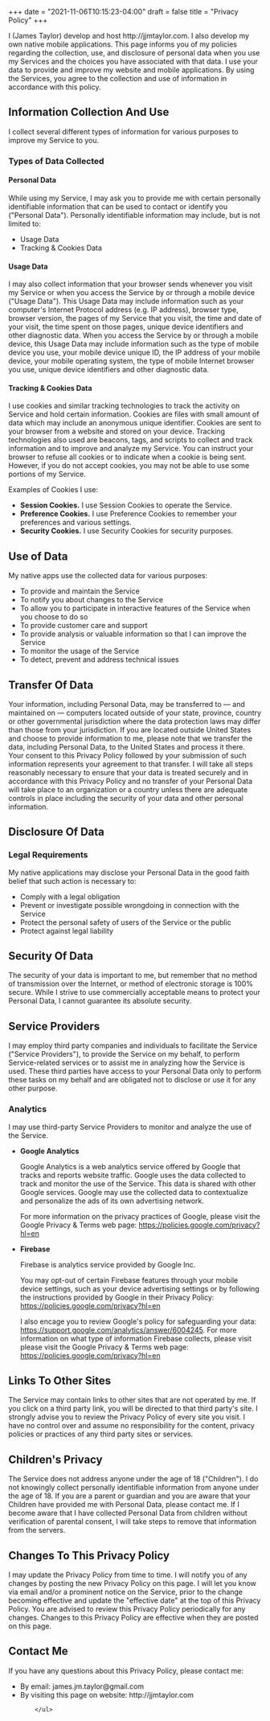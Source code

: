 +++
date = "2021-11-06T10:15:23-04:00"
draft = false
title = "Privacy Policy"
+++

<p>I (James Taylor) develop and host http://jjmtaylor.com.  I also develop my own native mobile applications. This page informs you of my policies regarding the collection, use, and disclosure of personal data when you use my Services and the choices you have associated with that data. I use your data to provide and improve my website and mobile applications. By using the Services, you agree to the collection and use of information in accordance with this policy.</p>


<h2>Information Collection And Use</h2>

<p>I collect several different types of information for various purposes to improve my Service to you.</p>

<h3>Types of Data Collected</h3>

<h4>Personal Data</h4>
<p>While using my Service, I may ask you to provide me with certain personally identifiable information that can be used to contact or identify you ("Personal Data"). Personally identifiable information may include, but is not limited to:</p>

<ul>
<li>Usage Data</li>
<li>Tracking & Cookies Data</li>
</ul>

<h4>Usage Data</h4>

<p>I may also collect information that your browser sends whenever you visit my Service or when you access the Service by or through a mobile device ("Usage Data"). This Usage Data may include information such as your computer's Internet Protocol address (e.g. IP address), browser type, browser version, the pages of my Service that you visit, the time and date of your visit, the time spent on those pages, unique device identifiers and other diagnostic data. When you access the Service by or through a mobile device, this Usage Data may include information such as the type of mobile device you use, your mobile device unique ID, the IP address of your mobile device, your mobile operating system, the type of mobile Internet browser you use, unique device identifiers and other diagnostic data.</p>

<h4>Tracking & Cookies Data</h4>
<p>I use cookies and similar tracking technologies to track the activity on  Service and hold certain information. Cookies are files with small amount of data which may include an anonymous unique identifier. Cookies are sent to your browser from a website and stored on your device. Tracking technologies also used are beacons, tags, and scripts to collect and track information and to improve and analyze my Service. You can instruct your browser to refuse all cookies or to indicate when a cookie is being sent. However, if you do not accept cookies, you may not be able to use some portions of my Service.</p>
<p>Examples of Cookies I use:</p>
<ul>
    <li><strong>Session Cookies.</strong> I use Session Cookies to operate the Service.</li>
    <li><strong>Preference Cookies.</strong> I use Preference Cookies to remember your preferences and various settings.</li>
    <li><strong>Security Cookies.</strong> I use Security Cookies for security purposes.</li>
</ul>

<h2>Use of Data</h2>
    
<p>My native apps use the collected data for various purposes:</p>    
<ul>
    <li>To provide and maintain the Service</li>
    <li>To notify you about changes to the Service</li>
    <li>To allow you to participate in interactive features of the Service when you choose to do so</li>
    <li>To provide customer care and support</li>
    <li>To provide analysis or valuable information so that I can improve the Service</li>
    <li>To monitor the usage of the Service</li>
    <li>To detect, prevent and address technical issues</li>
</ul>

<h2>Transfer Of Data</h2>
<p>Your information, including Personal Data, may be transferred to — and maintained on — computers located outside of your state, province, country or other governmental jurisdiction where the data protection laws may differ than those from your jurisdiction. If you are located outside United States and choose to provide information to me, please note that we transfer the data, including Personal Data, to the United States and process it there. Your consent to this Privacy Policy followed by your submission of such information represents your agreement to that transfer. I will take all steps reasonably necessary to ensure that your data is treated securely and in accordance with this Privacy Policy and no transfer of your Personal Data will take place to an organization or a country unless there are adequate controls in place including the security of your data and other personal information.</p>

<h2>Disclosure Of Data</h2>

<h3>Legal Requirements</h3>
<p>My native applications may disclose your Personal Data in the good faith belief that such action is necessary to:</p>
<ul>
    <li>Comply with a legal obligation</li>
    <li>Prevent or investigate possible wrongdoing in connection with the Service</li>
    <li>Protect the personal safety of users of the Service or the public</li>
    <li>Protect against legal liability</li>
</ul>

<h2>Security Of Data</h2>
<p>The security of your data is important to me, but remember that no method of transmission over the Internet, or method of electronic storage is 100% secure. While I strive to use commercially acceptable means to protect your Personal Data, I cannot guarantee its absolute security.</p>

<h2>Service Providers</h2>
<p>I may employ third party companies and individuals to facilitate the  Service ("Service Providers"), to provide the Service on my behalf, to perform Service-related services or to assist me in analyzing how the  Service is used. These third parties have access to your Personal Data only to perform these tasks on my behalf and are obligated not to disclose or use it for any other purpose.</p>

<h3>Analytics</h3>
<p>I may use third-party Service Providers to monitor and analyze the use of the Service.</p>    
<ul>
        <li>
        <strong>Google Analytics</strong>
        <p>Google Analytics is a web analytics service offered by Google that tracks and reports website traffic. Google uses the data collected to track and monitor the use of the Service. This data is shared with other Google services. Google may use the collected data to contextualize and personalize the ads of its own advertising network.</p>
                        <p>For more information on the privacy practices of Google, please visit the Google Privacy & Terms web page: <a href="https://policies.google.com/privacy?hl=en">https://policies.google.com/privacy?hl=en</a></p>
    </li>
            <li>
        <strong>Firebase</strong>
        <p>Firebase is analytics service provided by Google Inc.</p>
        <p>You may opt-out of certain Firebase features through your mobile device settings, such as your device advertising settings or by following the instructions provided by Google in their Privacy Policy: <a href="https://policies.google.com/privacy?hl=en">https://policies.google.com/privacy?hl=en</a></p>
        <p>I also encage you to review Google's policy for safeguarding your data: <a href="https://support.google.com/analytics/answer/6004245">https://support.google.com/analytics/answer/6004245</a>. For more information on what type of information Firebase collects, please visit please visit the Google Privacy & Terms web page: <a href="https://policies.google.com/privacy?hl=en">https://policies.google.com/privacy?hl=en</a></p>
    </li>
                        </ul>


<h2>Links To Other Sites</h2>
<p> The Service may contain links to other sites that are not operated by me. If you click on a third party link, you will be directed to that third party's site. I strongly advise you to review the Privacy Policy of every site you visit. I have no control over and assume no responsibility for the content, privacy policies or practices of any third party sites or services.</p>


<h2>Children's Privacy</h2>
<p>The Service does not address anyone under the age of 18 ("Children"). I do not knowingly collect personally identifiable information from anyone under the age of 18. If you are a parent or guardian and you are aware that your Children have provided me with Personal Data, please contact me. If I become aware that I have collected Personal Data from children without verification of parental consent, I will take steps to remove that information from the servers.</p>


<h2>Changes To This Privacy Policy</h2>
<p>I may update the Privacy Policy from time to time. I will notify you of any changes by posting the new Privacy Policy on this page. I will let you know via email and/or a prominent notice on the Service, prior to the change becoming effective and update the "effective date" at the top of this Privacy Policy. You are advised to review this Privacy Policy periodically for any changes. Changes to this Privacy Policy are effective when they are posted on this page.</p>


<h2>Contact Me</h2>
<p>If you have any questions about this Privacy Policy, please contact me:</p>
<ul>
        <li>By email: james.jm.taylor@gmail.com</li>
            <li>By visiting this page on  website: http://jjmtaylor.com</li>
      
        </ul>